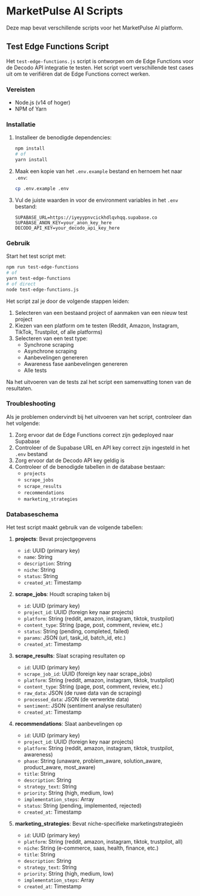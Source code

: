 # MarketPulse AI Scripts

Deze map bevat verschillende scripts voor het MarketPulse AI platform.

## Test Edge Functions Script

Het `test-edge-functions.js` script is ontworpen om de Edge Functions voor de Decodo API integratie te testen. Het script voert verschillende test cases uit om te verifiëren dat de Edge Functions correct werken.

### Vereisten

- Node.js (v14 of hoger)
- NPM of Yarn

### Installatie

1. Installeer de benodigde dependencies:
   ```bash
   npm install
   # of
   yarn install
   ```

2. Maak een kopie van het `.env.example` bestand en hernoem het naar `.env`:
   ```bash
   cp .env.example .env
   ```

3. Vul de juiste waarden in voor de environment variables in het `.env` bestand:
   ```
   SUPABASE_URL=https://iyeyypnvcickhdlqvhqq.supabase.co
   SUPABASE_ANON_KEY=your_anon_key_here
   DECODO_API_KEY=your_decodo_api_key_here
   ```

### Gebruik

Start het test script met:

```bash
npm run test-edge-functions
# of
yarn test-edge-functions
# of direct
node test-edge-functions.js
```

Het script zal je door de volgende stappen leiden:

1. Selecteren van een bestaand project of aanmaken van een nieuw test project
2. Kiezen van een platform om te testen (Reddit, Amazon, Instagram, TikTok, Trustpilot, of alle platforms)
3. Selecteren van een test type:
   - Synchrone scraping
   - Asynchrone scraping
   - Aanbevelingen genereren
   - Awareness fase aanbevelingen genereren
   - Alle tests

Na het uitvoeren van de tests zal het script een samenvatting tonen van de resultaten.

### Troubleshooting

Als je problemen ondervindt bij het uitvoeren van het script, controleer dan het volgende:

1. Zorg ervoor dat de Edge Functions correct zijn gedeployed naar Supabase
2. Controleer of de Supabase URL en API key correct zijn ingesteld in het `.env` bestand
3. Zorg ervoor dat de Decodo API key geldig is
4. Controleer of de benodigde tabellen in de database bestaan:
   - `projects`
   - `scrape_jobs`
   - `scrape_results`
   - `recommendations`
   - `marketing_strategies`

### Databaseschema

Het test script maakt gebruik van de volgende tabellen:

1. **projects**: Bevat projectgegevens
   - `id`: UUID (primary key)
   - `name`: String
   - `description`: String
   - `niche`: String
   - `status`: String
   - `created_at`: Timestamp

2. **scrape_jobs**: Houdt scraping taken bij
   - `id`: UUID (primary key)
   - `project_id`: UUID (foreign key naar projects)
   - `platform`: String (reddit, amazon, instagram, tiktok, trustpilot)
   - `content_type`: String (page, post, comment, review, etc.)
   - `status`: String (pending, completed, failed)
   - `params`: JSON (url, task_id, batch_id, etc.)
   - `created_at`: Timestamp

3. **scrape_results**: Slaat scraping resultaten op
   - `id`: UUID (primary key)
   - `scrape_job_id`: UUID (foreign key naar scrape_jobs)
   - `platform`: String (reddit, amazon, instagram, tiktok, trustpilot)
   - `content_type`: String (page, post, comment, review, etc.)
   - `raw_data`: JSON (de ruwe data van de scraping)
   - `processed_data`: JSON (de verwerkte data)
   - `sentiment`: JSON (sentiment analyse resultaten)
   - `created_at`: Timestamp

4. **recommendations**: Slaat aanbevelingen op
   - `id`: UUID (primary key)
   - `project_id`: UUID (foreign key naar projects)
   - `platform`: String (reddit, amazon, instagram, tiktok, trustpilot, awareness)
   - `phase`: String (unaware, problem_aware, solution_aware, product_aware, most_aware)
   - `title`: String
   - `description`: String
   - `strategy_text`: String
   - `priority`: String (high, medium, low)
   - `implementation_steps`: Array
   - `status`: String (pending, implemented, rejected)
   - `created_at`: Timestamp

5. **marketing_strategies**: Bevat niche-specifieke marketingstrategieën
   - `id`: UUID (primary key)
   - `platform`: String (reddit, amazon, instagram, tiktok, trustpilot, all)
   - `niche`: String (e-commerce, saas, health, finance, etc.)
   - `title`: String
   - `description`: String
   - `strategy_text`: String
   - `priority`: String (high, medium, low)
   - `implementation_steps`: Array
   - `created_at`: Timestamp